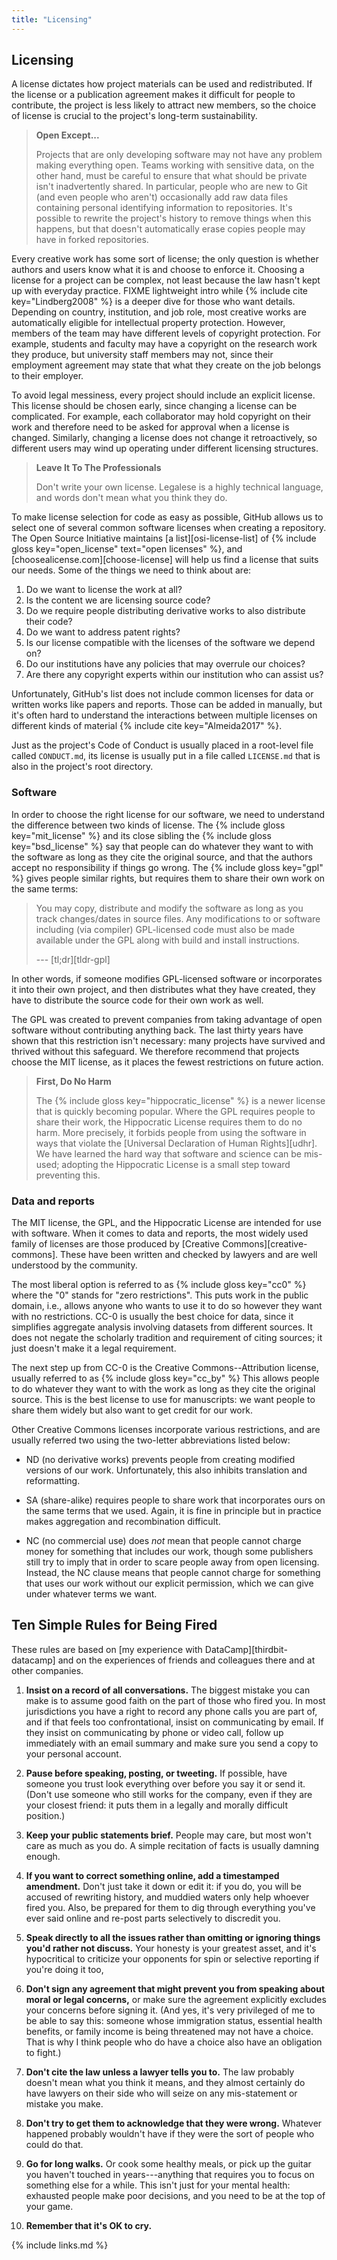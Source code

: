 ```yaml
---
title: "Licensing"
---
```


## Licensing

A license dictates how project materials can be used and redistributed.
If the license or a publication agreement makes it difficult for people to contribute,
the project is less likely to attract new members,
so the choice of license is crucial to the project's long-term sustainability.

> **Open Except...**
>
> Projects that are only developing software may not have any problem making everything open.
> Teams working with sensitive data, on the other hand,
> must be careful to ensure that what should be private isn't inadvertently shared.
> In particular,
> people who are new to Git (and even people who aren't)
> occasionally add raw data files containing personal identifying information to repositories.
> It's possible to rewrite the project's history to remove things when this happens,
> but that doesn't automatically erase copies people may have in forked repositories.

Every creative work has some sort of license;
the only question is whether authors and users know what it is and choose to enforce it.
Choosing a license for a project can be complex,
not least because the law hasn't kept up with everyday practice.
FIXME lightweight intro
while {% include cite key="Lindberg2008" %} is a deeper dive for those who want details.
Depending on country, institution, and job role,
most creative works are automatically eligible for intellectual property protection.
However,
members of the team may have different levels of copyright protection.
For example,
students and faculty may have a copyright on the research work they produce,
but university staff members may not,
since their employment agreement may state that
what they create on the job belongs to their employer.

To avoid legal messiness,
every project should include an explicit license.
This license should be chosen early,
since changing a license can be complicated.
For example,
each collaborator may hold copyright on their work
and therefore need to be asked for approval when a license is changed.
Similarly,
changing a license does not change it retroactively,
so different users may wind up operating under different licensing structures.

> **Leave It To The Professionals**
>
> Don't write your own license.
> Legalese is a highly technical language,
> and words don't mean what you think they do.

To make license selection for code as easy as possible,
GitHub allows us to select one of several common software licenses when creating a repository.
The Open Source Initiative maintains [a list][osi-license-list] of
{% include gloss key="open_license" text="open licenses" %},
and [choosealicense.com][choose-license] will help us find a license that suits our needs.
Some of the things we need to think about are:

1.  Do we want to license the work at all?
2.  Is the content we are licensing source code?
3.  Do we require people distributing derivative works to also distribute their code?
4.  Do we want to address patent rights?
5.  Is our license compatible with the licenses of the software we depend on?
6.  Do our institutions have any policies that may overrule our choices?
7.  Are there any copyright experts within our institution who can assist us?

Unfortunately,
GitHub's list does not include common licenses for data or written works like papers and reports.
Those can be added in manually,
but it's often hard to understand the interactions between multiple licenses
on different kinds of material {% include cite key="Almeida2017" %}.

Just as the project's Code of Conduct is usually placed in a root-level file called `CONDUCT.md`,
its license is usually put in a file called `LICENSE.md`
that is also in the project's root directory.

### Software

In order to choose the right license for our software,
we need to understand the difference between two kinds of license.
The {% include gloss key="mit_license" %}
and its close sibling the {% include gloss key="bsd_license" %}
say that people can do whatever they want to with the software as long as they cite the original source,
and that the authors accept no responsibility if things go wrong.
The {% include gloss key="gpl" %}
gives people similar rights,
but requires them to share their own work on the same terms:

> You may copy, distribute and modify the software as long as you track changes/dates in source files.
> Any modifications to or software including (via compiler) GPL-licensed code
> must also be made available under the GPL
> along with build and install instructions.
>
> --- [tl;dr][tldr-gpl]

In other words,
if someone modifies GPL-licensed software or incorporates it into their own project,
and then distributes what they have created,
they have to distribute the source code for their own work as well.

The GPL was created to prevent companies from taking advantage of open software
without contributing anything back.
The last thirty years have shown that this restriction isn't necessary:
many projects have survived and thrived without this safeguard.
We therefore recommend that projects choose the MIT license,
as it places the fewest restrictions on future action.

> **First, Do No Harm**
>
> The {% include gloss key="hippocratic_license" %}
> is a newer license
> that is quickly becoming popular.
> Where the GPL requires people to share their work,
> the Hippocratic License requires them to do no harm.
> More precisely,
> it forbids people from using the software in ways that violate
> the [Universal Declaration of Human Rights][udhr].
> We have learned the hard way that software and science can be mis-used;
> adopting the Hippocratic License is a small step toward preventing this.

### Data and reports

The MIT license, the GPL, and the Hippocratic License are intended for use with software.
When it comes to data and reports,
the most widely used family of licenses are those produced
by [Creative Commons][creative-commons].
These have been written and checked by lawyers and are well understood by the community.

The most liberal option is referred to as {% include gloss key="cc0" %}
where the "0" stands for "zero restrictions".
This puts work in the public domain,
i.e.,
allows anyone who wants to use it to do so however they want with no restrictions.
CC-0 is usually the best choice for data,
since it simplifies aggregate analysis involving datasets from different sources.
It does not negate the scholarly tradition and requirement of citing sources;
it just doesn't make it a legal requirement.

The next step up from CC-0 is the Creative Commons--Attribution license,
usually referred to as {% include gloss key="cc_by" %}
This allows people to do whatever they want to with the work
as long as they cite the original source.
This is the best license to use for manuscripts:
we want people to share them widely
but also want to get credit for our work.

Other Creative Commons licenses incorporate various restrictions,
and are usually referred two using the two-letter abbreviations listed below:

-   ND (no derivative works) prevents people from creating modified versions of our work.
    Unfortunately, this also inhibits translation and reformatting.

-   SA (share-alike) requires people to share work that incorporates ours
    on the same terms that we used.
    Again,
    it is fine in principle but in practice makes aggregation and recombination difficult.

-   NC (no commercial use) does *not* mean that people cannot charge money for something that includes our work,
    though some publishers still try to imply that in order to scare people away from open licensing.
    Instead,
    the NC clause means that people cannot charge for something that uses our work without our explicit permission,
    which we can give under whatever terms we want.

## Ten Simple Rules for Being Fired

These rules are based on [my experience with DataCamp][thirdbit-datacamp]
and on the experiences of friends and colleagues there and at other companies.

1.  **Insist on a record of all conversations.**
    The biggest mistake you can make is to assume good faith on the part of those who fired you.
    In most jurisdictions you have a right to record any phone calls you are part of,
    and if that feels too confrontational,
    insist on communicating by email.
    If they insist on communicating by phone or video call,
    follow up immediately with an email summary
    and make sure you send a copy to your personal account.

2.  **Pause before speaking, posting, or tweeting.**
    If possible, have someone you trust look everything over before you say it or send it.
    (Don't use someone who still works for the company, even if they are your closest friend:
    it puts them in a legally and morally difficult position.)

3.  **Keep your public statements brief.**
    People may care, but most won't care as much as you do.
    A simple recitation of facts is usually damning enough.

4.  **If you want to correct something online, add a timestamped amendment.**
    Don't just take it down or edit it:
    if you do,
    you will be accused of rewriting history,
    and muddied waters only help whoever fired you.
    Also, be prepared for them to dig through everything you've ever said online
    and re-post parts selectively to discredit you.

5.  **Speak directly to all the issues rather than omitting or ignoring things you'd rather not discuss.**
    Your honesty is your greatest asset,
    and it's hypocritical to criticize your opponents for spin or selective reporting if you're doing it too,

6.  **Don't sign any agreement that might prevent you from speaking about moral or legal concerns,**
    or make sure the agreement explicitly excludes your concerns before signing it.
    (And yes, it's very privileged of me to be able to say this:
    someone whose immigration status, essential health benefits, or family income is being threatened
    may not have a choice.
    That is why I think people who do have a choice also have an obligation to fight.)

7.  **Don't cite the law unless a lawyer tells you to.**
    The law probably doesn't mean what you think it means,
    and they almost certainly do have lawyers on their side
    who will seize on any mis-statement or mistake you make.

8.  **Don't try to get them to acknowledge that they were wrong.**
    Whatever happened probably wouldn't have if they were the sort of people who could do that.

9.  **Go for long walks.**
    Or cook some healthy meals, or pick up the guitar you haven't touched in years---anything
    that requires you to focus on something else for a while.
    This isn't just for your mental health:
    exhausted people make poor decisions,
    and you need to be at the top of your game.

10. **Remember that it's OK to cry.**

{% include links.md %}
